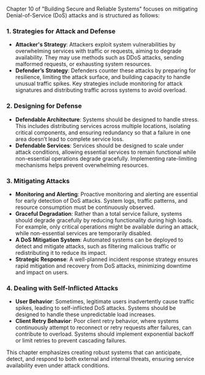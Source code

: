 Chapter 10 of "Building Secure and Reliable Systems" focuses on mitigating Denial-of-Service (DoS) attacks and is structured as follows:

### 1. **Strategies for Attack and Defense**
   - **Attacker's Strategy**: Attackers exploit system vulnerabilities by overwhelming services with traffic or requests, aiming to degrade availability. They may use methods such as DDoS attacks, sending malformed requests, or exhausting system resources.
   - **Defender’s Strategy**: Defenders counter these attacks by preparing for resilience, limiting the attack surface, and building capacity to handle unusual traffic spikes. Key strategies include monitoring for attack signatures and distributing traffic across systems to avoid overload.

### 2. **Designing for Defense**
   - **Defendable Architecture**: Systems should be designed to handle stress. This includes distributing services across multiple locations, isolating critical components, and ensuring redundancy so that a failure in one area doesn’t lead to complete service loss.
   - **Defendable Services**: Services should be designed to scale under attack conditions, allowing essential services to remain functional while non-essential operations degrade gracefully. Implementing rate-limiting mechanisms helps prevent overwhelming resources.

### 3. **Mitigating Attacks**
   - **Monitoring and Alerting**: Proactive monitoring and alerting are essential for early detection of DoS attacks. System logs, traffic patterns, and resource consumption must be continuously observed.
   - **Graceful Degradation**: Rather than a total service failure, systems should degrade gracefully by reducing functionality during high loads. For example, only critical operations might be available during an attack, while non-essential services are temporarily disabled.
   - **A DoS Mitigation System**: Automated systems can be deployed to detect and mitigate attacks, such as filtering malicious traffic or redistributing it to reduce its impact.
   - **Strategic Response**: A well-planned incident response strategy ensures rapid mitigation and recovery from DoS attacks, minimizing downtime and impact on users.

### 4. **Dealing with Self-Inflicted Attacks**
   - **User Behavior**: Sometimes, legitimate users inadvertently cause traffic spikes, leading to self-inflicted DoS attacks. Systems should be designed to handle these unpredictable load increases.
   - **Client Retry Behavior**: Poor client retry behavior, where systems continuously attempt to reconnect or retry requests after failures, can contribute to overload. Systems should implement exponential backoff or limit retries to prevent cascading failures.

This chapter emphasizes creating robust systems that can anticipate, detect, and respond to both external and internal threats, ensuring service availability even under attack conditions.